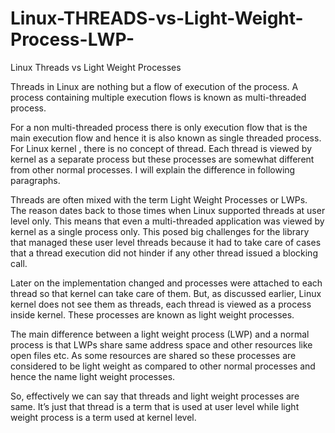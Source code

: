 # Linux-THREADS-vs-Light-Weight-Process-LWP-

Linux Threads vs Light Weight Processes

Threads in Linux are nothing but a flow of execution of the process. A process containing multiple execution flows is known as multi-threaded process.

For a non multi-threaded process there is only execution flow that is the main execution flow and hence it is also known as single threaded process. For Linux kernel , there is no concept of thread. Each thread is viewed by kernel as a separate process but these processes are somewhat different from other normal processes. I will explain the difference in following paragraphs.

Threads are often mixed with the term Light Weight Processes or LWPs. The reason dates back to those times when Linux supported threads at user level only. This means that even a multi-threaded application was viewed by kernel as a single process only. This posed big challenges for the library that managed these user level threads because it had to take care of cases that a thread execution did not hinder if any other thread issued a blocking call.

Later on the implementation changed and processes were attached to each thread so that kernel can take care of them. But, as discussed earlier, Linux kernel does not see them as threads, each thread is viewed as a process inside kernel. These processes are known as light weight processes.

The main difference between a light weight process (LWP) and a normal process is that LWPs share same address space and other resources like open files etc. As some resources are shared so these processes are considered to be light weight as compared to other normal processes and hence the name light weight processes.

So, effectively we can say that threads and light weight processes are same. It’s just that thread is a term that is used at user level while light weight process is a term used at kernel level.
